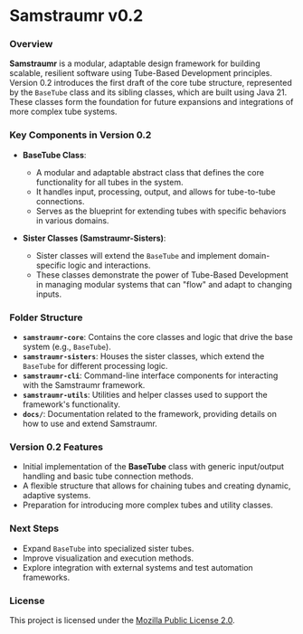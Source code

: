 
# Samstraumr v0.2

### Overview

**Samstraumr** is a modular, adaptable design framework for building scalable, resilient software using Tube-Based Development principles. Version 0.2 introduces the first draft of the core tube structure, represented by the `BaseTube` class and its sibling classes, which are built using Java 21. These classes form the foundation for future expansions and integrations of more complex tube systems.

### Key Components in Version 0.2

- **BaseTube Class**: 
  - A modular and adaptable abstract class that defines the core functionality for all tubes in the system. 
  - It handles input, processing, output, and allows for tube-to-tube connections. 
  - Serves as the blueprint for extending tubes with specific behaviors in various domains.
  
- **Sister Classes (Samstraumr-Sisters)**: 
  - Sister classes will extend the `BaseTube` and implement domain-specific logic and interactions.
  - These classes demonstrate the power of Tube-Based Development in managing modular systems that can "flow" and adapt to changing inputs.

### Folder Structure

- **`samstraumr-core`**: Contains the core classes and logic that drive the base system (e.g., `BaseTube`).
- **`samstraumr-sisters`**: Houses the sister classes, which extend the `BaseTube` for different processing logic.
- **`samstraumr-cli`**: Command-line interface components for interacting with the Samstraumr framework.
- **`samstraumr-utils`**: Utilities and helper classes used to support the framework's functionality.
- **`docs/`**: Documentation related to the framework, providing details on how to use and extend Samstraumr.

### Version 0.2 Features

- Initial implementation of the **BaseTube** class with generic input/output handling and basic tube connection methods.
- A flexible structure that allows for chaining tubes and creating dynamic, adaptive systems.
- Preparation for introducing more complex tubes and utility classes.
  
### Next Steps

- Expand `BaseTube` into specialized sister tubes.
- Improve visualization and execution methods.
- Explore integration with external systems and test automation frameworks.

### License

This project is licensed under the [Mozilla Public License 2.0](./LICENSE).
